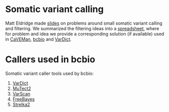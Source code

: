 Somatic variant calling
=======================

Matt Eldridge made [slides](https://bioinformatics-core-shared-training.github.io/cruk-summer-school-2017/Day3/somatic_snv_filtering.html) on problems around small somatic variant calling and filtering. We summarized the filtering ideas into a [spreadsheet](https://docs.google.com/spreadsheets/d/1Xbz4nW76mofKb9ym3C725W035qkA7JuUu8_FvYSCOT0/edit#gid=0), where for problem and idea we provide a corresponding solution (if available) used in [CaVEMan](https://github.com/cancerit/cgpCaVEManWrapper), [bcbio](http://bcb.io/2015/03/05/cancerval/) and [VarDict](somatic_filtering/vardict_filtering.md).


Callers used in bcbio
=====================

Somatic variant caller tools used by bcbio:

1. [VarDict](https://github.com/AstraZeneca-NGS/VarDict)
2. [MuTect2](https://software.broadinstitute.org/gatk/documentation/tooldocs/current/org_broadinstitute_gatk_tools_walkers_cancer_m2_MuTect2.php)
3. [VarScan](http://dkoboldt.github.io/varscan/)
4. [FreeBayes](https://github.com/ekg/freebayes)
5. [Strelka2](https://github.com/Illumina/strelka)